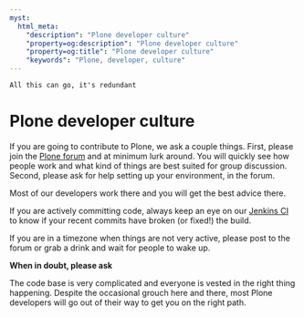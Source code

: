 ```yaml
---
myst:
  html_meta:
    "description": "Plone developer culture"
    "property=og:description": "Plone developer culture"
    "property=og:title": "Plone developer culture"
    "keywords": "Plone, developer, culture"
---
```


```{todo}
All this can go, it's redundant
```

# Plone developer culture

If you are going to contribute to Plone, we ask a couple things.
First, please join the [Plone forum](https://community.plone.org) and at minimum lurk around.
You will quickly see how people work and what kind of things are best suited for group discussion.
Second, please ask for help setting up your environment, in the forum.

Most of our developers work there and you will get the best advice there.

If you are actively committing code, always keep an eye on our [Jenkins CI](https://jenkins.plone.org/) to know if your recent commits have broken (or fixed!) the build.

If you are in a timezone when things are not very active, please post to the forum or grab a drink and wait for people to wake up.

**When in doubt, please ask**

The code base is very complicated and everyone is vested in the right thing happening.
Despite the occasional grouch here and there, most Plone developers will go out of their way to get you on the right path.
